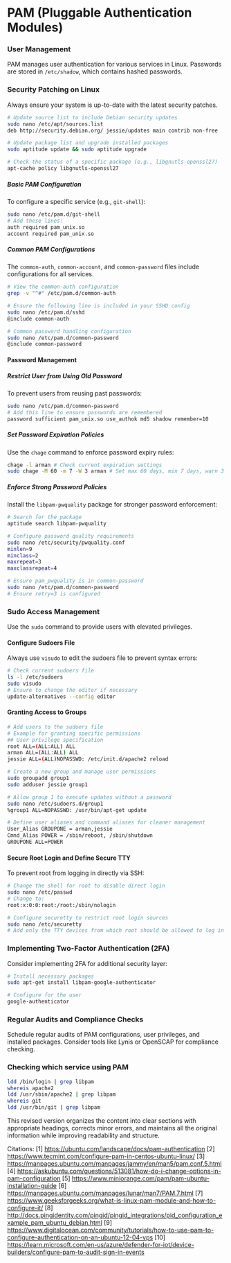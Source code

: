 # PAM (Pluggable Authentication Modules)

### User Management

PAM manages user authentication for various services in Linux. Passwords are stored in `/etc/shadow`, which contains hashed passwords.

### Security Patching on Linux

Always ensure your system is up-to-date with the latest security patches.

```bash
# Update source list to include Debian security updates
sudo nano /etc/apt/sources.list
deb http://security.debian.org/ jessie/updates main contrib non-free

# Update package list and upgrade installed packages
sudo aptitude update && sudo aptitude upgrade

# Check the status of a specific package (e.g., libgnutls-openssl27)
apt-cache policy libgnutls-openssl27
```

##### Basic PAM Configuration

To configure a specific service (e.g., `git-shell`):

```bash
sudo nano /etc/pam.d/git-shell
# Add these lines:
auth required pam_unix.so  
account required pam_unix.so
```

##### Common PAM Configurations

The `common-auth`, `common-account`, and `common-password` files include configurations for all services.

```bash
# View the common-auth configuration
grep -v "^#" /etc/pam.d/common-auth

# Ensure the following line is included in your SSHD config
sudo nano /etc/pam.d/sshd
@include common-auth

# Common password handling configuration
sudo nano /etc/pam.d/common-password
@include common-password
```

#### Password Management

##### Restrict User from Using Old Password

To prevent users from reusing past passwords:

```bash
sudo nano /etc/pam.d/common-password
# Add this line to ensure passwords are remembered
password sufficient pam_unix.so use_authok md5 shadow remember=10
```

##### Set Password Expiration Policies

Use the `chage` command to enforce password expiry rules:

```bash
chage -l arman # Check current expiration settings
sudo chage -M 60 -m 7 -W 3 arman # Set max 60 days, min 7 days, warn 3 days
```

##### Enforce Strong Password Policies

Install the `libpam-pwquality` package for stronger password enforcement:

```bash
# Search for the package
aptitude search libpam-pwquality

# Configure password quality requirements
sudo nano /etc/security/pwquality.conf
minlen=9
minclass=2
maxrepeat=3
maxclassrepeat=4

# Ensure pam_pwquality is in common-password
sudo nano /etc/pam.d/common-password
# Ensure retry=3 is configured
```

### Sudo Access Management

Use the `sudo` command to provide users with elevated privileges.

#### Configure Sudoers File

Always use `visudo` to edit the sudoers file to prevent syntax errors:

```bash
# Check current sudoers file
ls -l /etc/sudoers
sudo visudo
# Ensure to change the editor if necessary
update-alternatives --config editor
```

#### Granting Access to Groups

```bash
# Add users to the sudoers file
# Example for granting specific permissions
## User privilege specification
root ALL=(ALL:ALL) ALL 
arman ALL=(ALL:ALL) ALL 
jessie ALL=(ALL)NOPASSWD: /etc/init.d/apache2 reload 

# Create a new group and manage user permissions
sudo groupadd group1
sudo adduser jessie group1

# Allow group 1 to execute updates without a password
sudo nano /etc/sudoers.d/group1
%group1 ALL=NOPASSWD: /usr/bin/apt-get update

# Define user aliases and command aliases for cleaner management
User_Alias GROUPONE = arman,jessie
Cmnd_Alias POWER = /sbin/reboot, /sbin/shutdown
GROUPONE ALL=POWER
```

#### Secure Root Login and Define Secure TTY

To prevent root from logging in directly via SSH:

```bash
# Change the shell for root to disable direct login
sudo nano /etc/passwd
# Change to:
root:x:0:0:root:/root:/sbin/nologin

# Configure securetty to restrict root login sources
sudo nano /etc/securetty
# Add only the TTY devices from which root should be allowed to log in
```

### Implementing Two-Factor Authentication (2FA)

Consider implementing 2FA for additional security layer:

```bash
# Install necessary packages
sudo apt-get install libpam-google-authenticator

# Configure for the user
google-authenticator
```

### Regular Audits and Compliance Checks

Schedule regular audits of PAM configurations, user privileges, and installed packages. Consider tools like Lynis or OpenSCAP for compliance checking.

### Checking which service using PAM

```bash
ldd /bin/login | grep libpam
whereis apache2
ldd /usr/sbin/apache2 | grep libpam
whereis git
ldd /usr/bin/git | grep libpam
```

This revised version organizes the content into clear sections with appropriate headings, corrects minor errors, and maintains all the original information while improving readability and structure.

Citations:
[1] <https://ubuntu.com/landscape/docs/pam-authentication>
[2] <https://www.tecmint.com/configure-pam-in-centos-ubuntu-linux/>
[3] <https://manpages.ubuntu.com/manpages/jammy/en/man5/pam.conf.5.html>
[4] <https://askubuntu.com/questions/513081/how-do-i-change-options-in-pam-configuration>
[5] <https://www.miniorange.com/pam/pam-ubuntu-installation-guide>
[6] <https://manpages.ubuntu.com/manpages/lunar/man7/PAM.7.html>
[7] <https://www.geeksforgeeks.org/what-is-linux-pam-module-and-how-to-configure-it/>
[8] <http://docs.pingidentity.com/pingid/pingid_integrations/pid_configuration_example_pam_ubuntu_debian.html>
[9] <https://www.digitalocean.com/community/tutorials/how-to-use-pam-to-configure-authentication-on-an-ubuntu-12-04-vps>
[10] <https://learn.microsoft.com/en-us/azure/defender-for-iot/device-builders/configure-pam-to-audit-sign-in-events>
